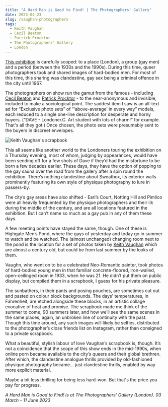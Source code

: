 ```yaml
---
title: "A Hard Man is Good to Find! | The Photographers' Gallery"
date: 2023-04-23
slug: /vaughan-photographers
tags:
  - Keith Vaughan 
  - Cecil Beaton
  - Patrick Procktor
  - The Photographers' Gallery
  - London
---
```


[This exhibition](https://thephotographersgallery.org.uk/whats-on/hard-man-good-find) is carefully scoped: to a place (London), a group (gay men) and a period (between the 1930s and the 1990s). During this time, queer photographers took and shared images of hard-bodied men. For most of this time, this sharing was clandestine, gay sex being a criminal offence in the city until 1967. 

The photographers on show run the gamut from the famous - including [Cecil Beaton](/tags/cecil-beaton) and [Patrick Procktor](/tags/patrick-procktor) - to the near-anonymous and invisible, included to make a sociological point. The saddest item I saw is an all-text ad for “Exclusive photo sets” of “‘above-average’ in every way” models, each reduced to a single one-line description for desperate and horny buyers. (“DAVE - Londoner.C. Art student with lots of charm!” for example. That's all they got.) Once chosen, the photo sets were presumably sent to the buyers in discreet envelopes.

![Keith Vaughan's scrapbook](/vaughan-photographers-1.jpeg)

This all seems like another world to the Londoners touring the exhibition on a Thursday evening, most of whom, judging by appearances, would have been sending off for a few shots of Dave if they’d had the misfortune to be born a few decades earlier. These days, they have the option of popping to the gay sauna over the road from the gallery after a spin round the exhibition. There’s nothing clandestine about Sweatbox, its exterior walls prominently featuring its own style of physique photography to lure in passers-by.

The city’s gay areas have also shifted - Earl’s Court, Notting Hill and Pimlico were all heavily frequented by the physique photographers and their ilk during the middle of the century, and are all locations featured in the exhibition. But I can’t name so much as a gay pub in any of them these days. 

A few meeting points have stayed the same, though. One of these is Highgate Men’s Pond, where the gays of yesterday and today go in summer to watch and be watched. The (almost unchanged) changing room next to the pond is the location for a set of photos taken by [Keith Vaughan](/tags/keith-vaughan) which are almost a century old, but could be from last summer by the looks of them.

Vaughn, who went on to be a celebrated Neo-Romantic painter, took photos of hard-bodied young men in that familiar concrete-floored, iron-walled, open-ceilinged room in 1933, when he was 21. He didn’t put them on public display, but compiled them in a scrapbook, I guess for his private pleasure.

The sunbathers, in their pants and posing pouches, are sometimes cut out and pasted on colour block backgrounds. The days' temperatures, in Fahrenheit, are etched alongside these blocks, in an artistic collage evocative of heat and promise. The scrapbook made me think of the summer to come, 90 summers later, and how we’ll see the same scenes in the same places, again, an unbroken line of continuity with the past. Though this time around, any such images will likely be selfies, distributed to the photographer’s close friends list on Instagram, rather than consigned to a private scrapbook.

What a beautiful, stylish labour of love Vaughan’s scrapbook is, though. It’s not a coincidence that the scope of this show ends in the mid-1990s, when online porn became available to the city’s queers and their global brethren. After which, the clandestine analogue thrills provided by old-fashioned physique photography became… just clandestine thrills, enabled by way more explicit material. 

Maybe a bit less thrilling for being less hard-won. But that's the price you pay for progress.

*A Hard Man is Good to Find! is at The Photographers' Gallery (London). 03 March - 11 June 2023*
